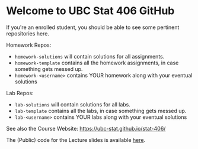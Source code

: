 # Welcome to UBC Stat 406 GitHub

If you're an enrolled student, you should be able to see some pertinent repositories here.

Homework Repos:

* `homework-solutions` will contain solutions for all assignments.
* `homework-template` contains all the homework assignments, in case something gets messed up.
* `homework-<username>` contains YOUR homework along with your eventual solutions

Lab Repos:

* `lab-solutions` will contain solutions for all labs.
* `lab-template` contains all the labs, in case something gets messed up.
* `lab-<username>` contains YOUR labs along with your eventual solutions

See also the Course Website: https://ubc-stat.github.io/stat-406/

The (Public) code for the Lecture slides is available [here](https://github.com/UBC-STAT/stat-406/tree/main/lectures/slides).

